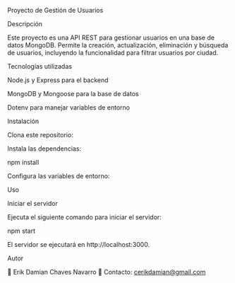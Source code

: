 Proyecto de Gestión de Usuarios

Descripción

Este proyecto es una API REST para gestionar usuarios en una base de datos MongoDB. Permite la creación, actualización, eliminación y búsqueda de usuarios, incluyendo la funcionalidad para filtrar usuarios por ciudad.

Tecnologías utilizadas

Node.js y Express para el backend

MongoDB y Mongoose para la base de datos

Dotenv para manejar variables de entorno

Instalación

Clona este repositorio:

Instala las dependencias:

npm install

Configura las variables de entorno:

Uso

Iniciar el servidor

Ejecuta el siguiente comando para iniciar el servidor:

npm start

El servidor se ejecutará en http://localhost:3000.

Autor

👤 Erik Damian Chaves Navarro 
📧 Contacto: cerikdamian@gmail.com
